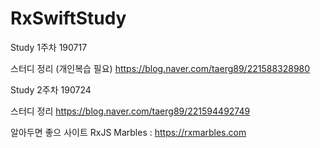 # RxSwiftStudy

Study 1주차 
190717

스터디 정리 (개인복습 필요)
https://blog.naver.com/taerg89/221588328980



Study 2주차
190724

스터디 정리
https://blog.naver.com/taerg89/221594492749


알아두면 좋으 사이트
RxJS Marbles : https://rxmarbles.com
